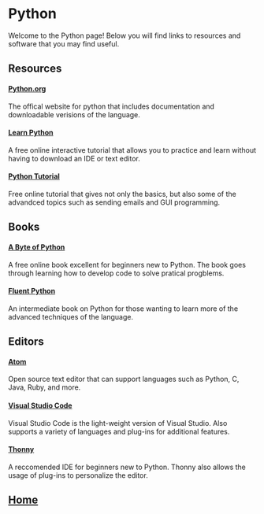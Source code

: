 # Python
Welcome to the Python page! Below you will find links to resources and software that you may find useful.

## Resources
#### [Python.org](https://www.python.org/) 
The offical website for python that includes documentation and downloadable verisions of the language. 

#### [Learn Python](https://www.learnpython.org/)
A free online interactive tutorial that allows you to practice and learn without having to download an IDE or text editor. 

#### [Python Tutorial](https://www.tutorialspoint.com/python/index.htm)
Free online tutorial that gives not only the basics, but also some of the advandced topics such as sending emails and GUI programming. 

## Books
#### [A Byte of Python](https://python.swaroopch.com/)
A free online book excellent for beginners new to Python. The book goes through learning how to develop code to solve pratical progblems. 

#### [Fluent Python](https://www.oreilly.com/library/view/fluent-python/9781491946237/)
An intermediate book on Python for those wanting to learn more of the advanced techniques of the language. 

## Editors
#### [Atom](https://atom.io/) 
Open source text editor that can support languages such as Python, C, Java, Ruby, and more. 

#### [Visual Studio Code](https://code.visualstudio.com/)
Visual Studio Code is the light-weight version of Visual Studio. Also supports a variety of languages and plug-ins for additional features. 

#### [Thonny](https://thonny.org/)
A reccomended IDE for beginners new to Python. Thonny also allows the usage of plug-ins to personalize the editor. 

## [Home](https://ninjachurros.github.io/fl-test/)
